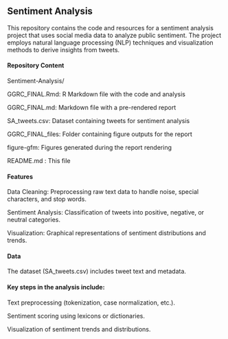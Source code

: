 ## Sentiment Analysis

This repository contains the code and resources for a sentiment analysis project that uses social media data to analyze public sentiment. The project employs natural language processing (NLP) techniques and visualization methods to derive insights from tweets.

#### Repository Content
Sentiment-Analysis/

GGRC_FINAL.Rmd:      R Markdown file with the code and analysis

GGRC_FINAL.md:      Markdown file with a pre-rendered report

SA_tweets.csv:      Dataset containing tweets for sentiment analysis

GGRC_FINAL_files:   Folder containing figure outputs for the report

figure-gfm:         Figures generated during the report rendering

README.md :         This file


#### Features
Data Cleaning: Preprocessing raw text data to handle noise, special characters, and stop words.

Sentiment Analysis: Classification of tweets into positive, negative, or neutral categories.

Visualization: Graphical representations of sentiment distributions and trends.

#### Data
The dataset (SA_tweets.csv) includes tweet text and metadata. 

#### Key steps in the analysis include:
Text preprocessing (tokenization, case normalization, etc.).

Sentiment scoring using lexicons or dictionaries.

Visualization of sentiment trends and distributions.
